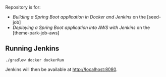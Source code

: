 Repository is for: 

* *Building a Spring Boot application in Docker and Jenkins* on the [seed-job]
* *Deploying a Spring Boot application into AWS with Jenkins* on the [theme-park-job-aws]

## Running Jenkins

`./gradlew docker dockerRun`

Jenkins will then be available at [http://localhost:8080](http://localhost:8080).